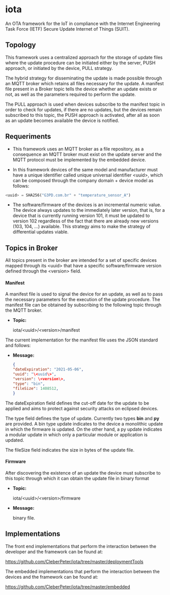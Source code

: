 # iota

An OTA framework for the IoT in compliance with the Internet Engineering Task Force (IETF) Secure Update Internet of Things (SUIT). 

## Topology

This framework uses a centralized approach for the storage of update files where the update procedure can be initiated either by the server, PUSH approach, or initiated by the device, PULL strategy.

The hybrid strategy for disseminating the update is made possible through an MQTT broker which retains all files necessary for the update. A manifest file present in a Broker topic tells the device whether an update exists or not, as well as the parameters required to perform the update.

The PULL approach is used when devices subscribe to the manifest topic in order to check for updates, if there are no updates, but the devices remain subscribed to this topic, the PUSH approach is activated, after all as soon as an update becomes available the device is notified.

## Requeriments 

* This framework uses an MQTT broker as a file repository, as a consequence an MQTT broker must exist on the update server and the MQTT protocol must be implemented by the embedded device.

* In this framework devices of the same model and manufacturer must have a unique identifier called unique universal identifier \<uuid\>, which can be composed through the company domain + device model as follows:

```python
<uuid> = SHA256("G3PD.com.br" + "temperature_sensor_A")
``` 

* The software/firmware <version> of the devices is an incremental numeric value. The device always updates to the immediately later version, that is, for a device that is currently running version 101, it must be updated to version 102 regardless of the fact that there are already new versions (103, 104, ...) available. This strategy aims to make the strategy of differential updates viable.

## Topics in Broker

All topics present in the broker are intended for a set of specific devices mapped through its \<uuid\> that have a specific software/firmware version defined through the \<version\> field.

#### Manifest

A manifest file is used to signal the device for an update, as well as to pass the necessary parameters for the execution of the update procedure. The manifest file can be obtained by subscribing to the following topic through the MQTT broker.

  * **Topic:** 
  
     iota/\<uuid\>/\<version\>/manifest

The current implementation for the manifest file uses the JSON standard and follows:

  * **Message:** 
     ```json 
     {
     "dateExpiration": "2021-05-06",
     "uuid": "\<uuid\>",
     "version": \<version\>,
     "type": "bin",
     "fileSize": 1408512,
     }
     ```

The dateExpiration field defines the cut-off date for the update to be applied and aims to protect against security attacks on eclipsed devices.

The type field defines the type of update. Currently two types **bin** and **py** are provided. A bin type update indicates to the device a monolithic update in which the firmware is updated. On the other hand, a py update indicates a modular update in which only a particular module or application is updated.

The fileSize field indicates the size in bytes of the update file.

#### Firmware

After discovering the existence of an update the device must subscribe to this topic through which it can obtain the update file in binary format

  * **Topic:** 
  
     iota/\<uuid\>/\<version\>/firmware

  * **Message:** 
  
     binary file.

## Implementations

The front end implementations that perform the interaction between the developer and the framework can be found at:

https://github.com/CleberPeter/iota/tree/master/deploymentTools

The embedded implementations that perform the interaction between the devices and the framework can be found at:

https://github.com/CleberPeter/iota/tree/master/embedded
